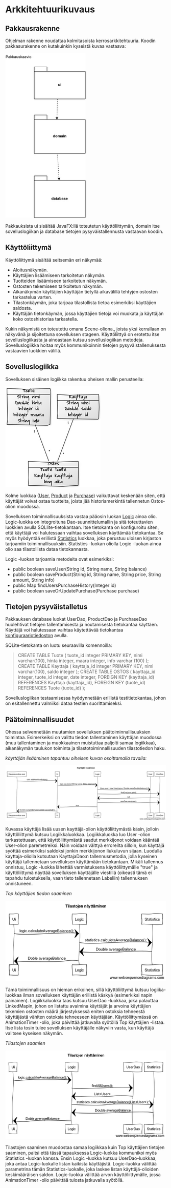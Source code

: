 # Arkkitehtuurikuvaus

## Pakkausrakenne

Ohjelman rakenne noudattaa kolmitasoista kerrosarkkitehtuuria. Koodin pakkasurakenne on kutakuinkin kyseistä kuvaa vastaava:

<img src= "https://raw.githubusercontent.com/Kallmark/otm-harjoitustyo/master/misc/kuvat/pakkauskaavio.jpg" widht="400">

Pakkauksista ui sisältää JavaFX:llä toteutetun käyttöliittymän, domain itse sovelluslogiikan ja database tietojen pysyväistallennusta vastaavan koodin.

## Käyttöliittymä

Käyttöliittymä sisältää seitsemän eri näkymää:

- Aloitusnäkymän.
- Käyttäjien lisäämiseen tarkoitetun näkymän.
- Tuotteiden lisäämiseen tarkoitetun näkymän.
- Ostosten tekemiseen tarkoitetun näkymän.
- Aikanäkymän käyttäjien käyttäjän tietyllä aikavälillä tehtyjen ostosten tarkastelua varten.
- Tilastonkäymän, joka tarjoaa tilastollista tietoa esimerkiksi käyttäjien saldosta. 
- Käyttäjän tietonkäymän, jossa käyttäjien tietoja voi muokata ja käyttäjän koko ostoshistoriaa tarkastella.

Kukin näkymistä on toteutettu omana Scene-oliona,, joista yksi kerrallaan on näkyvänä ja sijoitettuna sovelluksen stageen. Käyttöliittyä on erotettu itse sovelluslogiikasta ja ainoastaan kutsuu sovelluslogiikan metodeja. Sovelluslogiikka hoitaa myös kommunikoinnin tietojen pysyväistallenuksesta vastaavien luokkien välillä. 

## Sovelluslogiikka

Sovelluksen sisäinen logiikka rakentuu oheisen mallin perusteella:

<img src= "https://raw.githubusercontent.com/Kallmark/otm-harjoitustyo/master/misc/kuvat/luokkakaavio.jpg" widht="400">

Kolme luokkaa ([User](https://github.com/Kallmark/otm-harjoitustyo/blob/master/Kauppasovellus-otm/src/main/java/domain/User.java), [Product](https://github.com/Kallmark/otm-harjoitustyo/blob/master/Kauppasovellus-otm/src/main/java/domain/Product.java) ja [Purchase](https://github.com/Kallmark/otm-harjoitustyo/blob/master/Kauppasovellus-otm/src/main/java/domain/Purchase.java)) vaikuttavat keskenään siten, että käyttäjät voivat ostaa tuotteita, joista jää historiamerkintä tallennetun Ostos-olion muodossa. 

Sovelluksen toiminnallisuuksista vastaa pääosin luokan [Logic](https://github.com/Kallmark/otm-harjoitustyo/blob/master/Kauppasovellus-otm/src/main/java/domain/Logic.java) ainoa olio. Logic-luokka on integroituna Dao-suunnittelumallin ja sitä toteuttavien luokkien avulla SQLlite-tietokantaan. Itse tietokanta on konfiguroitu siten, että käyttäjä voi halutessaan vaihtaa sovelluksen käyttämää tietokantaa. Se myös hyödyntää erillistä [Statistics](https://github.com/Kallmark/otm-harjoitustyo/blob/master/Kauppasovellus-otm/src/main/java/domain/Statistics.java) luokkaa, joka perustuu uloisen kirjaston tarjoamiin toiminnallisuuksiin. Statistics -luokan oliolla Logic -luokan ainoa olio saa tilastollista dataa tietokannasta. 

Logic -luokan tarjoamia metodeita ovat esimerkiksi: 

- public boolean saveUser(String id, String name, String balance)
- public boolean saveProduct(String id, String name, String price, String amount, String info)
- public Map findUsersPurchaseHistory(Integer id)
- public boolean saveOrUpdatePurchase(Purchase purchase)

## Tietojen pysyväistalletus 

Pakkauksen database luokat UserDao, ProductDao ja PurchaseDao huolehtivat tietojen tallentamisesta ja noutamisesta tietokantaa käyttäen. Käyttäjä voi halutessaan vaihtaa käytettävää tietokantaa [konfiguraariotiedoston](https://github.com/Kallmark/otm-harjoitustyo/blob/master/Kauppasovellus-otm/config.properties) avulla.

SQLite-tietokanta on luotu seuraavilla komennoilla:

>CREATE TABLE Tuote (
tuote_id integer PRIMARY KEY,
nimi varchar(100),
hinta integer,
maara integer,
info varchar (100)
);
CREATE TABLE Kayttaja (
kayttaja_id integer PRIMARY KEY, 
nimi varchar(100), 
saldo integer
);
CREATE TABLE OSTOS (
kayttaja_id integer,
tuote_id integer, 
date integer,
FOREIGN KEY (kayttaja_id) REFERENCES Kayttaja (kayttaja_id),
FOREIGN KEY (tuote_id) REFERENCES Tuote (tuote_id)
>);

Sovelluslogiikan testaamisessa hyödynnetään erillistä testitietokantaa, johon on esitallennettu valmiiksi dataa testien suorittamiseksi.

## Päätoiminnallisuudet

Ohessa selvennetään muutamien sovelluksen päätoiminnallisuuksien toimintaa. Esimerkeiksi on valittu tiedon tallentaminen käyttäjän muodossa (muu tallentaminen ja muokkaainen muistuttaa paljolti samaa logiikkaa), aikanäkymän taulukon toiminta ja tilastotoiminnallisuuden tilastotiedon haku. 

*käyttäjän lisääminen tapahtuu oiheisen kuvan osoittamalla tavalla:*
  
<img src= "https://raw.githubusercontent.com/Kallmark/otm-harjoitustyo/master/misc/kuvat/sekvenssikaavio1.png" widht="400">

Kuvassa käyttäjä lisää uusen kayttäjä-olion käyttöliittymästä käsin, jolloin käyttöliittymä kutsuu Logiikkaluokkaa. Logiikkaluokka luo User -olion tarkastettuaan, että käyttöliittymästä saadut merkkijonot voidaan kääntää User-olion paremetreiksi. Näin voidaan välttyä erroreilta silloin, kun käyttäjä syöttää esimerkiksi saldoksi jonkin merkkijonon liukuluvun sijaan. Luodulla kayttaja-oliolla kutsutaan KayttajaDao:n tallennusmetodia, jolla kyseinen käyttäjä tallennetaan sovelluksen käyttämään tietokantaan. Mikäli tallennus onnistuu, Logic -luokka lähettää varmistuksena käyttöliittymälle "true" ja käyttöliittymä näyttää sovelluksen käyttäjälle viestillä (oikeasti tämä ei tapahdu tulostuksella, vaan tieto tallennetaan Labeliin) tallennuksen onnistuneen.

*Top käyttäjien tiedon saaminen*

<img src= "https://raw.githubusercontent.com/Kallmark/otm-harjoitustyo/master/misc/kuvat/sekvessikaavio2.png" widht="400">

Tämä toiminnallisuus on hieman erikoinen, sillä käyttöliittymä kutsuu logiika-luokkaa ilman sovelluksen käyttäjän erillistä käskyä (esimerkiksi napin painainen). Logiikkaluokka taas kutsuu UserDao -luokkaa, joka palauttaa LinkedMapin, johon on listattu avaimina käyttäjät ja arvoina käyttäjien tekemien ostosten määrä järjestyksessä eniten ostoksia tehneestä käyttäjästä vähiten ostoksia tehneeseen käyttäjään. Käyttöliittymässä on AnimationTimer -olio, joka päivittää jatkuvalla syötöllä Top käyttäjien -listaa. Itse lista tosin tulee sovelluksen käyttäjälle näkyviin vasta, kun käyttäjä valitsee kyseisen näkymän. 

*Tilastojen saamien*

<img src= "https://raw.githubusercontent.com/Kallmark/otm-harjoitustyo/master/misc/kuvat/sekvenssikaavio4.png" widht="400">

Tilastojen saaminen muodostaa samaa logiikkaa kuin Top käyttäjien tietojen saaminen, paitsi että tässä tapauksessa Logic-luokka kommunikoi myös Statistics -luokan kanssa. Ensin Logic -luokka kutsuu UserDao-luokkaa, joka antaa Logic-luokalle listan kaikista käyttäjistä. Logic-luokka välittää parametrina tämän Statistics-luokalle, joka laskee listan käyttäjä-olioiden keskimääräisen saldon. Logic-luokka välittää arvon käyttöliittymälle, jossa AnimationTimer -olio päivittää tulosta jatkuvalla syötöllä.

